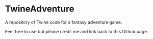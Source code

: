 # TwineAdventure
A repository of Twine code for a fantasy adventure game. 

Feel free to use but please credit me and link back to this Github page.
